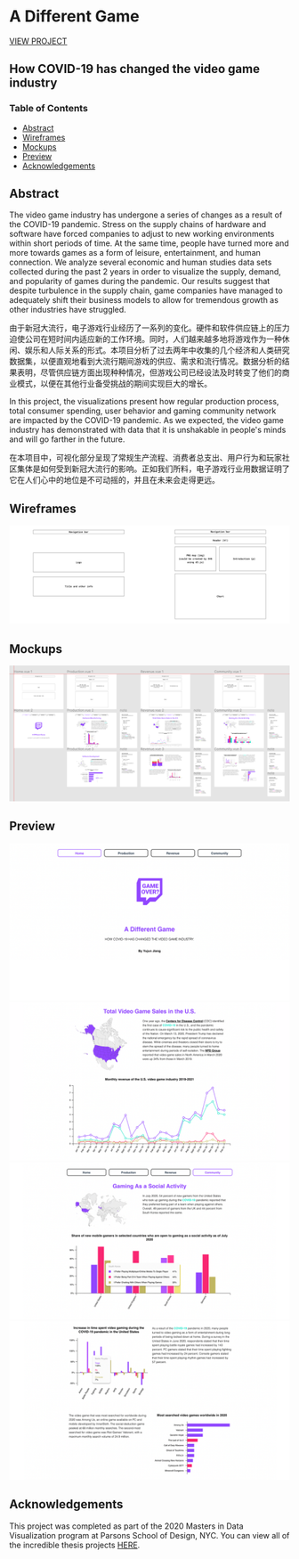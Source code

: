 # A Different Game
[VIEW PROJECT](https://parsons.nyc/thesis-2021/)
## How COVID-19 has changed the video game industry

### Table of Contents
- [Abstract](#abstract)
- [Wireframes](#wireframes)
- [Mockups](#mockups)
- [Preview](#preview)
- [Acknowledgements](#acknowledgements)

## Abstract
The video game industry has undergone a series of changes as a result of the COVID-19 pandemic. Stress on the supply chains of hardware and software have forced companies to adjust to new working environments within short periods of time. At the same time, people have turned more and more towards games as a form of leisure, entertainment, and human connection. We analyze several economic and human studies data sets collected during the past 2 years in order to visualize the supply, demand, and popularity of games during the pandemic. Our results suggest that despite turbulence in the supply chain, game companies have managed to adequately shift their business models to allow for tremendous growth as other industries have struggled.

由于新冠大流行，电子游戏行业经历了一系列的变化。硬件和软件供应链上的压力迫使公司在短时间内适应新的工作环境。同时，人们越来越多地将游戏作为一种休闲、娱乐和人际关系的形式。本项目分析了过去两年中收集的几个经济和人类研究数据集，以便直观地看到大流行期间游戏的供应、需求和流行情况。数据分析的结果表明，尽管供应链方面出现种种情况，但游戏公司已经设法及时转变了他们的商业模式，以便在其他行业备受挑战的期间实现巨大的增长。

In this project, the visualizations present how regular production process, total consumer spending, user behavior and gaming community network are impacted by the COVID-19 pandemic. As we expected, the video game industry has demonstrated with data that it is unshakable in people's minds and will go farther in the future.

在本项目中，可视化部分呈现了常规生产流程、消费者总支出、用户行为和玩家社区集体是如何受到新冠大流行的影响。正如我们所料，电子游戏行业用数据证明了它在人们心中的地位是不可动摇的，并且在未来会走得更远。

## Wireframes
<img src="https://github.com/yujunmjiang/gaming-industry-tracker/blob/main/wireframes/wireframes.png">

## Mockups
<img src="https://github.com/yujunmjiang/gaming-industry-tracker/blob/main/mockups/mockups.png">

## Preview
<img src="https://github.com/yujunmjiang/gaming-industry-tracker/blob/main/preview/preview.png">
<img src="https://github.com/yujunmjiang/gaming-industry-tracker/blob/main/preview/preview-01.png">
<img src="https://github.com/yujunmjiang/gaming-industry-tracker/blob/main/preview/preview-02.png">
<img src="https://github.com/yujunmjiang/gaming-industry-tracker/blob/main/preview/preview-03.png">

## Acknowledgements
This project was completed as part of the 2020 Masters in Data Visualization program at Parsons School of Design, NYC. You can view all of the incredible thesis projects [HERE](https://parsons.nyc/thesis/).
